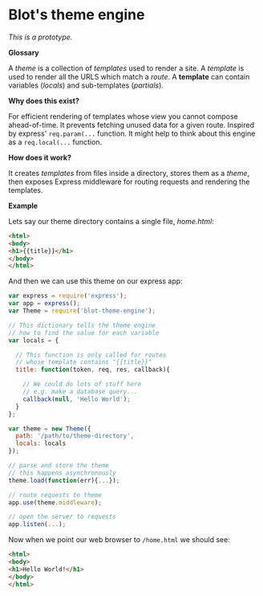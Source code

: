 # Blot's theme engine

*This is a prototype.*

**Glossary**

A *theme* is a collection of *templates* used to render a site. A *template* is used to render all the URLS which match a *route*. A **template** can contain variables (*locals*) and sub-templates (*partials*).

**Why does this exist?**

For efficient rendering of templates whose view you cannot compose ahead-of-time. It prevents fetching unused data for a given route. Inspired by express' ```req.param(...``` function. It might help to think about this engine as a ```req.local(...``` function.

**How does it work?**

It creates *templates* from files inside a directory, stores them as a *theme*, then exposes Express middleware for routing requests and rendering the templates.

**Example**

Lets say our theme directory contains a single file, *home.html*:

```html
<html>
<body>
<h1>{{title}}</h1>
</body>
</html>
```

And then we can use this theme on our express app:

```javascript
var express = require('express');
var app = express();
var Theme = require('blot-theme-engine');

// This dictionary tells the theme engine
// how to find the value for each variable
var locals = {

  // This function is only called for routes
  // whose template contains "{{title}}"
  title: function(token, req, res, callback){

    // We could do lots of stuff here
    // e.g. make a database query...
    callback(null, 'Hello World');
  }
};

var theme = new Theme({
  path: '/path/to/theme-directory',
  locals: locals
});

// parse and store the theme
// this happens asynchronously
theme.load(function(err){...});

// route requests to theme
app.use(theme.middleware);

// open the server to requests
app.listen(...);
```

Now when we point our web browser to ```/home.html``` we should see:

```html
<html>
<body>
<h1>Hello World!</h1>
</body>
</html>
```